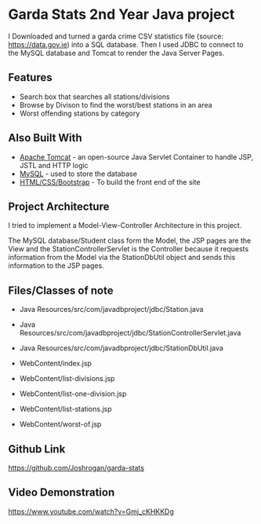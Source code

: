 # Garda Stats 2nd Year Java project

I Downloaded and turned a garda crime CSV statistics file (source: https://data.gov.ie) into a SQL database.
Then I used JDBC to connect to the MySQL database and Tomcat to render the Java Server Pages.

## Features
* Search box that searches all stations/divisions
* Browse by Divison to find the worst/best stations in an area
* Worst offending stations by category


## Also Built With

* [Apache Tomcat](http://tomcat.apache.org/) - an open-source Java Servlet Container to handle JSP, JSTL and HTTP logic
* [MySQL](https://www.mysql.com/) - used to store the database
* [HTML/CSS/Bootstrap](https://getbootstrap.com/) - To build the front end of the site

## Project Architecture

I tried to implement a Model-View-Controller Architecture in this project.

The MySQL database/Student class form the Model, the JSP pages are the View 
and the StationControllerServlet is the Controller because it 
requests information from the Model via the StationDbUtil object
and sends this information to the JSP pages.

## Files/Classes of note
* Java Resources/src/com/javadbproject/jdbc/Station.java
* Java Resources/src/com/javadbproject/jdbc/StationControllerServlet.java
* Java Resources/src/com/javadbproject/jdbc/StationDbUtil.java

* WebContent/index.jsp
* WebContent/list-divisions.jsp
* WebContent/list-one-division.jsp
* WebContent/list-stations.jsp
* WebContent/worst-of.jsp

## Github Link
https://github.com/Joshrogan/garda-stats

## Video Demonstration
https://www.youtube.com/watch?v=Gmj_cKHKKDg
